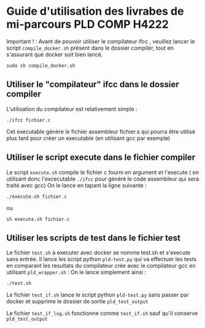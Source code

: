 # Guide d'utilisation des livrabes de mi-parcours PLD COMP H4222

Important ! : Avant de pouvoir utiliser le compilateur ifcc , veuillez lancer le script `compile_docker.sh` présent dans le dossier compiler,
tout en s'assurant que docker soit bien lancé.

```
sudo sh compile_docker.sh
```

## Utiliser le "compilateur" ifcc dans le dossier compiler
L'utilisation du compilateur est relativement simple :
```
./ifcc fichier.c
```
Cet executable génère le fichier assembleur fichier.s qui pourra être utilisé plus tard pour créer un executable (en utilisant gcc par exemple)

## Utiliser le script execute dans le fichier compiler
Le script `execute.sh` compile le fichier c fourni en argument et l'execute ( en utilisant donc l'excecutable `./ifcc` pour généré le code assembleur qui sera traité avec gcc)
On le lance en tapant la ligne suivante :
```
./execute.sh fichier.c
```
ou

```
sh execute.sh fichier.c
```

## Utiliser les scripts de test dans le fichier test
Le fichier `test.sh` à executer avec docker se nomme test.sh et s'execute sans entrée.
Il lance les script python `pld-test.py` qui va effectuer les tests en comparant les resultats du compilateur crée avec le compilateur gcc en utilisant `pld_wrapper.sh`  :
On le lance simplement ainsi : 
```
./test.sh 
```

Le fichier `test_if.sh` lance le script python `pld-test.py` sans passer par docker et supprime le dossier de sortie `pld_test_output`

Le fichier `test_if_log.sh` fonctionne comme `test_if.sh` sauf qu'il conserve `pld_test_output`
